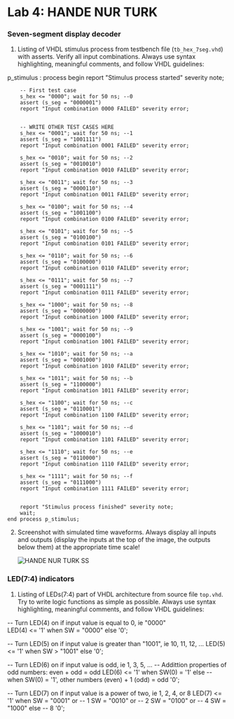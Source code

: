 
# Lab 4: HANDE NUR TURK

### Seven-segment display decoder

1. Listing of VHDL stimulus process from testbench file (`tb_hex_7seg.vhd`) with asserts. Verify all input combinations. Always use syntax highlighting, meaningful comments, and follow VHDL guidelines:

p_stimulus : process
    begin
        report "Stimulus process started" severity note;

        -- First test case
        s_hex <= "0000"; wait for 50 ns; --0
        assert (s_seg = "0000001")
        report "Input combination 0000 FAILED" severity error;


        -- WRITE OTHER TEST CASES HERE
        s_hex <= "0001"; wait for 50 ns; --1
        assert (s_seg = "1001111")
        report "Input combination 0001 FAILED" severity error;

        s_hex <= "0010"; wait for 50 ns; --2
        assert (s_seg = "0010010")
        report "Input combination 0010 FAILED" severity error;

        s_hex <= "0011"; wait for 50 ns; --3
        assert (s_seg = "0000110")
        report "Input combination 0011 FAILED" severity error;

        s_hex <= "0100"; wait for 50 ns; --4
        assert (s_seg = "1001100")
        report "Input combination 0100 FAILED" severity error;

        s_hex <= "0101"; wait for 50 ns; --5
        assert (s_seg = "0100100")
        report "Input combination 0101 FAILED" severity error;
        
        s_hex <= "0110"; wait for 50 ns; --6
        assert (s_seg = "0100000")
        report "Input combination 0110 FAILED" severity error;        

        s_hex <= "0111"; wait for 50 ns; --7
        assert (s_seg = "0001111")
        report "Input combination 0111 FAILED" severity error;        

        s_hex <= "1000"; wait for 50 ns; --8
        assert (s_seg = "0000000")
        report "Input combination 1000 FAILED" severity error;

        s_hex <= "1001"; wait for 50 ns; --9
        assert (s_seg = "0000100")
        report "Input combination 1001 FAILED" severity error;

        s_hex <= "1010"; wait for 50 ns; --a
        assert (s_seg = "0001000")
        report "Input combination 1010 FAILED" severity error;

        s_hex <= "1011"; wait for 50 ns; --b
        assert (s_seg = "1100000")
        report "Input combination 1011 FAILED" severity error;

        s_hex <= "1100"; wait for 50 ns; --c
        assert (s_seg = "0110001")
        report "Input combination 1100 FAILED" severity error;

        s_hex <= "1101"; wait for 50 ns; --d
        assert (s_seg = "1000010")
        report "Input combination 1101 FAILED" severity error;
        
        s_hex <= "1110"; wait for 50 ns; --e
        assert (s_seg = "0110000")
        report "Input combination 1110 FAILED" severity error;        

        s_hex <= "1111"; wait for 50 ns; --f
        assert (s_seg = "0111000")
        report "Input combination 1111 FAILED" severity error;        

    
        report "Stimulus process finished" severity note;
        wait;
    end process p_stimulus;

2. Screenshot with simulated time waveforms. Always display all inputs and outputs (display the inputs at the top of the image, the outputs below them) at the appropriate time scale!

   ![HANDE NUR TURK SS](https://user-images.githubusercontent.com/99410897/157538168-d8791ce1-6a88-4596-94a9-339dabe5b67e.png)


### LED(7:4) indicators

1. Listing of LEDs(7:4) part of VHDL architecture from source file `top.vhd`. Try to write logic functions as simple as possible. Always use syntax highlighting, meaningful comments, and follow VHDL guidelines:

  -- Turn LED(4) on if input value is equal to 0, ie "0000"    
  LED(4) <= '1' when SW = "0000" else
             '0';

 -- Turn LED(5) on if input value is greater than "1001", ie 10, 11, 12, ...
  LED(5) <= '1' when SW > "1001" else
             '0';

 -- Turn LED(6) on if input value is odd, ie 1, 3, 5, ...
 -- Addittion properties of odd numbers: even + odd = odd
  LED(6) <= '1' when SW(0) = '1' else -- when SW(0) = '1', other numbers (even) + 1 (odd) = odd
             '0';

 -- Turn LED(7) on if input value is a power of two, ie 1, 2, 4, or 8
 LED(7) <= '1' when SW = "0001" or -- 1
                    SW = "0010" or -- 2
                    SW = "0100" or -- 4
                    SW = "1000" else -- 8
            '0';
